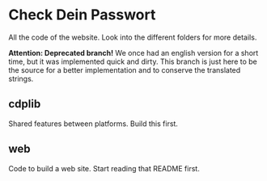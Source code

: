 # Check Dein Passwort

All the code of the website. Look into the different folders for more details.

**Attention: Deprecated branch!**
We once had an english version for a short time, but it was implemented quick and dirty.
This branch is just here to be the source for a better implementation and to conserve
the translated strings.

## cdplib

Shared features between platforms. Build this first.

## web

Code to build a web site. Start reading that README first.
